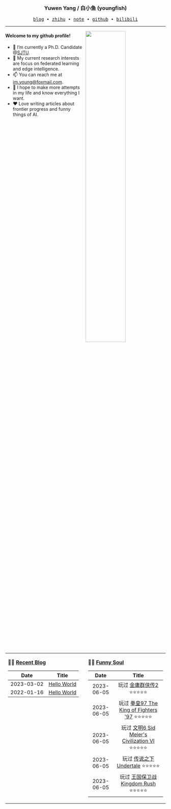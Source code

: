<h3 align="center"> Yuwen Yang / 白小鱼 (youngfish) </h3>

<p align="center">
  <samp>
    <a href="https://youngfish42.github.io/blog">blog</a> ∙
    <a href="https://www.zhihu.com/people/youngfish42">zhihu</a> ∙
    <a href="https://youngfish42.github.io/note">note</a> ∙
    <a href="https://github.com/youngfish42">github</a> ∙ 
    <a href="https://space.bilibili.com/38135278">bilibili</a>
  </samp>
</p>



---

<img align="right" src="https://github-readme-stats-gamma-ochre.vercel.app/api?username=youngfish42&show_icons=true&hide_border=true&theme=swift" width="50%">


#### Welcome to my github profile!
<!-- languages:start -->
<!-- prettier-ignore-start -->
<!-- markdownlint-disable -->

- 🔭 I’m currently a Ph.D. Candidate @[SJTU](https://www.sjtu.edu.cn/).
- 🌱 My current research interests are focus on federated learning and edge intelligence.
- 📫 You can reach me at [im.young@foxmail.com](mailto:im.young@foxmail.com).
- 🎨 I hope to make more attempts in my life and know everything I want.
- ❤️ Love writing articles about frontier progress and funny things of AI.



<!-- markdownlint-restore -->
<!-- prettier-ignore-end -->
<!-- languages:end -->

<table width="100%" align="center" padding="0" margin="0">
<tr>
<td valign="top" width="50%">

**🤹‍♀️ <a href="https://youngfish42.github.io/blog" target="_blank">Recent Blog</a>**

<!-- START_SECTION:blog -->
| Date | Title |
| :-: | :---: |
| 2023-03-02 | <a href='https://youngfish42.github.io/blog/posts/test/' target='_blank'>Hello World</a> |
| 2022-01-16 | <a href='https://youngfish42.github.io/blog/posts/hello-world/' target='_blank'>Hello World</a> |
<!-- END_SECTION:blog -->

</td>
<td valign="top" width="50%">

**🤾‍♂️ <a href="https://www.douban.com/people/187848884/" target="_blank">Funny Soul</a>**

<!-- START_SECTION:douban -->
| Date | Title |
| :-: | :---: |
| 2023-06-05 | 玩过 <a href='http://www.douban.com/game/26890275/' target='_blank'>金庸群侠传2</a> ⭐⭐⭐⭐⭐ |
| 2023-06-05 | 玩过 <a href='http://www.douban.com/game/24705090/' target='_blank'>拳皇97 The King of Fighters '97</a> ⭐⭐⭐⭐⭐ |
| 2023-06-05 | 玩过 <a href='http://www.douban.com/game/26791492/' target='_blank'>文明6 Sid Meier's Civilization VI</a> ⭐⭐⭐⭐⭐ |
| 2023-06-05 | 玩过 <a href='http://www.douban.com/game/26630738/' target='_blank'>传说之下 Undertale</a> ⭐⭐⭐⭐⭐ |
| 2023-06-05 | 玩过 <a href='http://www.douban.com/game/10745247/' target='_blank'>王国保卫战 Kingdom Rush</a> ⭐⭐⭐⭐⭐ |
<!-- END_SECTION:douban -->

</td>
</tr>


</table>
